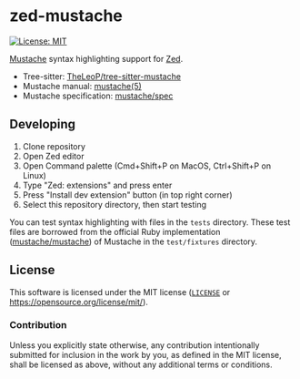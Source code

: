 # zed-mustache
[![License: MIT](https://img.shields.io/badge/License-MIT-blue.svg?style=flat-square)](https://opensource.org/licenses/MIT)

[Mustache](https://mustache.github.io/) syntax highlighting support for [Zed](https://github.com/zed-industries/zed).

- Tree-sitter: [TheLeoP/tree-sitter-mustache](https://github.com/TheLeoP/tree-sitter-mustache)
- Mustache manual: [mustache(5)](https://mustache.github.io/mustache.5.html)
- Mustache specification: [mustache/spec](https://github.com/mustache/spec)

## Developing
1. Clone repository
2. Open Zed editor
3. Open Command palette (Cmd+Shift+P on MacOS, Ctrl+Shift+P on Linux)
4. Type "Zed: extensions" and press enter
5. Press "Install dev extension" button (in top right corner)
6. Select this repository directory, then start testing

You can test syntax highlighting with files in the `tests` directory. These test files are borrowed from the official Ruby implementation ([mustache/mustache](https://github.com/mustache/mustache)) of Mustache in the `test/fixtures` directory.

## License
This software is licensed under the MIT license ([`LICENSE`](./LICENSE) or <https://opensource.org/license/mit/>).

### Contribution
Unless you explicitly state otherwise, any contribution intentionally submitted for inclusion in the work by you, as defined in the MIT license, shall be licensed as above, without any additional terms or conditions.
